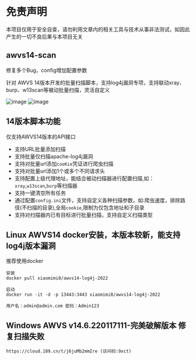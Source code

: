# 免责声明
本项目仅用于安全自查，请勿利用文章内的相关工具与技术从事非法测试，如因此产生的一切不良后果与本项目无关

## awvs14-scan
修复多个Bug，config增加配置参数

针对 AWVS 14版本开发的批量扫描脚本，支持log4j漏洞专项，支持联动xray、burp、w13scan等被动批量扫描，灵活自定义

![image](https://user-images.githubusercontent.com/50769953/151646867-0af1e935-7ae2-49de-aae7-c87b849050ac.png)
![image](https://user-images.githubusercontent.com/50769953/151647173-e9420a24-19f3-4031-a185-09732de66b22.png)


## 14版本脚本功能
仅支持AWVS14版本的API接口
* 支持URL批量添加扫描
* 支持批量仅扫描apache-log4j漏洞
* 支持对批量url添加`cooKie`凭证进行爬虫扫描
* 支持对批量url添加1个或多个不同请求头
* 支持配置上级代理地址，能结合被动扫描器进行配置扫描,如：`xray`,`w13scan`,`burp`等扫描器
* 支持一键清空所有任务
* 通过配置`config.ini`文件，支持自定义各种扫描参数，如:爬虫速度，排除路径(不扫描的目录),全局`cookie`,限制为仅包含地址和子目录
* 支持对扫描器内已有目标进行批量扫描，支持自定义扫描类型


## Linux AWVS14 docker安装，本版本较新，能支持log4j版本漏洞
推荐使用docker 
```
安装
docker pull xiaomimi8/awvs14-log4j-2022

启动
docker run -it -d -p 13443:3443 xiaomimi8/awvs14-log4j-2022

用户名：admin@admin.com 密码：Admin123
```

## Windows AWVS v14.6.220117111-完美破解版本 修复扫描失败
```
https://cloud.189.cn/t/j6juMb2mmIre (访问码:9xct)  

```



<!-- 彩蛋

## 性能优化(防止awvs宕机)   
主要防止把宿主机资源占满导致服务不可用
#### CPU限制
如： 假机器只有1核，下面是限制awvs最多使用0.5核，  那么主机最多cpu占用率不会超过50%
按机器实际情况配置
```
docker update --cpus 0.5 --memory-swap -1 awvs容器id
```

#### 内存限制
如： 限制awvs 最多占用0.5G内存
按机器实际情况配置
```
docker update --memory 512m --memory-swap -1 awvs容器id
```

#### 容器自启
主要防止意外情况主机的重启 后awvs不会自启
```
docker update --restart=always awvs容器id 
```
-->

